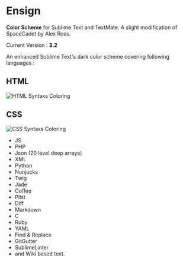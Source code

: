 # Ensign

**Color Scheme** for Sublime Text and TextMate. A slight modification of SpaceCadet by Alex Ross.

Current Version : **3.2**

An enhanced Sublime Text's dark color scheme covering following languages :

## HTML

![HTML Syntaxs Coloring](http://www.kelasabil.com/kaf/img/screenshots/ensign-html.png "HTML Syntaxs Coloring")

## CSS

![CSS Syntaxs Coloring](http://www.kelasabil.com/kaf/img/screenshots/ensign-css.png "CSS Syntaxs Coloring")

+ JS
+ PHP
+ Json (20 level deep arrays)
+ XML
+ Python
+ Nunjucks
+ Twig
+ Jade
+ Coffee
+ Plist
+ Diff
+ Markdown
+ C
+ Ruby
+ YAML
+ Find &amp; Replace
+ GitGutter
+ SublimeLinter
+ and Wiki based text.


